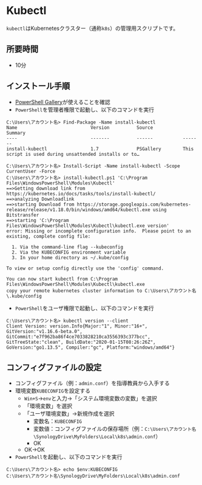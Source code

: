 # Kubectl

`kubectl`はKubernetesクラスター（通称`k8s`）の管理用スクリプトです。

## 所要時間

- 10分

## インストール手順

- [PowerShell Gallery](pc-advanced-apps.md#%E6%89%8B%E9%A0%86powershell-gallery%E3%82%92%E4%BD%BF%E3%81%86%E5%A0%B4%E5%90%88)が使えることを確認
- `PowerShell`を管理者権限で起動し、以下のコマンドを実行

```
C:\Users\アカウント名> Find-Package -Name install-kubectl                                                           
Name                           Version          Source           Summary
----                           -------          ------           -------
install-kubectl                1.7              PSGallery        This script is used during unsattended installs or to…

C:\Users\アカウント名> Install-Script -Name install-kubectl -Scope CurrentUser -Force
C:\Users\アカウント名> install-kubectl.ps1 'C:\Program Files\WindowsPowerShell\Modules\Kubectl'
==>Getting download link from  https://kubernetes.io/docs/tasks/tools/install-kubectl/
==>analyzing Downloadlink
==>starting Download from https://storage.googleapis.com/kubernetes-release/release/v1.18.0/bin/windows/amd64/kubectl.exe using Bitstransfer
==>starting 'C:\Program Files\WindowsPowerShell\Modules\Kubectl\kubectl.exe version'
error: Missing or incomplete configuration info.  Please point to an existing, complete config file:

  1. Via the command-line flag --kubeconfig
  2. Via the KUBECONFIG environment variable
  3. In your home directory as ~/.kube/config

To view or setup config directly use the 'config' command.

You can now start kubectl from C:\Program Files\WindowsPowerShell\Modules\Kubectl\kubectl.exe
copy your remote kubernetes cluster information to C:\Users\アカウント名\.kube/config
```

- `PowerShell`をユーザ権限で起動し、以下のコマンドを実行

```
C:\Users\アカウント名> kubectl version --client
Client Version: version.Info{Major:"1", Minor:"16+", GitVersion:"v1.16.6-beta.0", GitCommit:"e7f962ba86f4ce7033828210ca3556393c377bcc", GitTreeState:"clean", BuildDate:"2020-01-15T08:26:26Z", GoVersion:"go1.13.5", Compiler:"gc", Platform:"windows/amd64"}
```

## コンフィグファイルの設定

- コンフィグファイル（例：`admin.conf`）を指導教員から入手する
- 環境変数`KUBECONFIG`を設定する
  - `Win+S`→`env`と入力→「システム環境変数の変数」を選択
  - 「環境変数」を選択
  - 「ユーザ環境変数」→新規作成を選択
    - 変数名：`KUBECONFIG`
    - 変数値：コンフィグファイルの保存場所（例：`C:\Users\アカウント名\SynologyDrive\MyFolders\Local\k8s\admin.conf`）
    - OK
  - OK→OK
- `PowerShell`を起動し、以下のコマンドを実行

```
C:\Users\アカウント名> echo $env:KUBECONFIG
C:\Users\アカウント名\SynologyDrive\MyFolders\Local\k8s\admin.conf
```
